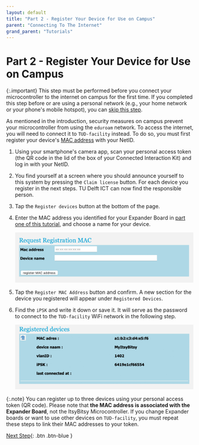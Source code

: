 ```yaml
---
layout: default
title: "Part 2 - Register Your Device for Use on Campus"
parent: "Connecting To The Internet"
grand_parent: "Tutorials"
---
```


# Part 2 - Register Your Device for Use on Campus

{:.important}
This step must be performed before you connect your microcontroller to the internet on campus for the first time. If you completed this step before or are using a personal network (e.g., your home network or your phone's mobile hotspot), you can [skip this step](part-3).

As mentioned in the introduction, security measures on campus prevent your microcontroller from using the `eduroam` network. To access the internet, you will need to connect it to `TUD-facility` instead. To do so, you must first register your device's [MAC address](../../glossary/glossary) with your NetID.

1. Using your smartphone's camera app, scan your personal access token (the QR code in the lid of the box of your Connected Interaction Kit) and log in with your NetID.

2. You find yourself at a screen where you should announce yourself to this system by pressing the `Claim license` button. For each device you register in the next steps. TU Delft ICT can now find the responsible person.

3. Tap the `Register devices` button at the bottom of the page.

4. Enter the MAC address you identified for your Expander Board in [part one of this tutorial](part-1), and choose a name for your device.  

   ![MAC address registration](assets/register_address.jpg)

5. Tap the `Register MAC Address` button and confirm. A new section for the device you registered will appear under `Registered Devices`. 

6. Find the `iPSK` and write it down or save it. It will serve as the password to connect to the `TUD-facility` WiFi network in the following step.

   ![Screenshot of the submitted form with iPSK string](assets/registered_devices.jpg)  

{:.note}
You can register up to three devices using your personal access token (QR code). Please note that **the MAC address is associated with the Expander Board**, not the ItsyBitsy Microcontroller. If you change Expander boards or want to use other devices on `TUD-facility`, you must repeat these steps to link their MAC addresses to your token.

[Next Step](part-3){: .btn .btn-blue }